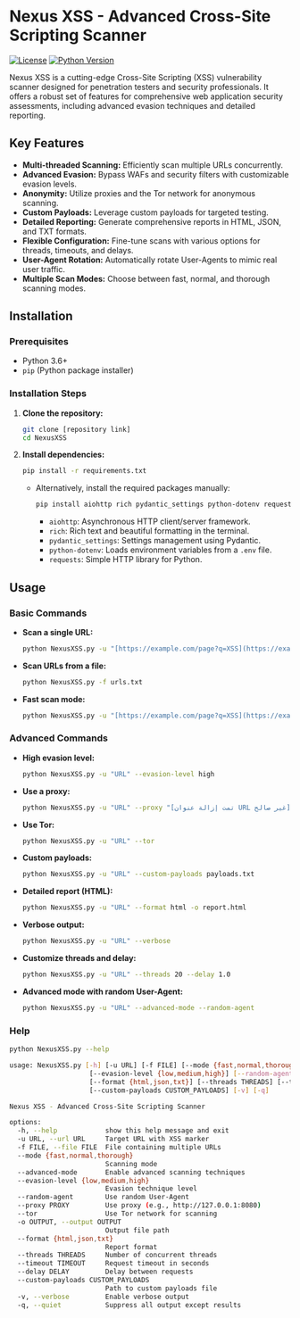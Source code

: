 # Nexus XSS - Advanced Cross-Site Scripting Scanner

[![License](https://img.shields.io/badge/license-MIT-blue.svg)](LICENSE)
[![Python Version](https://img.shields.io/badge/python-3.6+-blue.svg)](https://www.python.org/downloads/)

Nexus XSS is a cutting-edge Cross-Site Scripting (XSS) vulnerability scanner designed for penetration testers and security professionals. It offers a robust set of features for comprehensive web application security assessments, including advanced evasion techniques and detailed reporting.

## Key Features

* **Multi-threaded Scanning:** Efficiently scan multiple URLs concurrently.
* **Advanced Evasion:** Bypass WAFs and security filters with customizable evasion levels.
* **Anonymity:** Utilize proxies and the Tor network for anonymous scanning.
* **Custom Payloads:** Leverage custom payloads for targeted testing.
* **Detailed Reporting:** Generate comprehensive reports in HTML, JSON, and TXT formats.
* **Flexible Configuration:** Fine-tune scans with various options for threads, timeouts, and delays.
* **User-Agent Rotation:** Automatically rotate User-Agents to mimic real user traffic.
* **Multiple Scan Modes:** Choose between fast, normal, and thorough scanning modes.

## Installation

### Prerequisites

* Python 3.6+
* `pip` (Python package installer)

### Installation Steps

1.  **Clone the repository:**

    ```bash
    git clone [repository link]
    cd NexusXSS
    ```

2.  **Install dependencies:**

    ```bash
    pip install -r requirements.txt
    ```

    * Alternatively, install the required packages manually:

        ```bash
        pip install aiohttp rich pydantic_settings python-dotenv requests
        ```

        * `aiohttp`: Asynchronous HTTP client/server framework.
        * `rich`: Rich text and beautiful formatting in the terminal.
        * `pydantic_settings`: Settings management using Pydantic.
        * `python-dotenv`: Loads environment variables from a `.env` file.
        * `requests`: Simple HTTP library for Python.

## Usage

### Basic Commands

* **Scan a single URL:**

    ```bash
    python NexusXSS.py -u "[https://example.com/page?q=XSS](https://example.com/page?q=XSS)"
    ```

* **Scan URLs from a file:**

    ```bash
    python NexusXSS.py -f urls.txt
    ```

* **Fast scan mode:**

    ```bash
    python NexusXSS.py -u "[https://example.com/page?q=XSS](https://example.com/page?q=XSS)" --mode fast
    ```

### Advanced Commands

* **High evasion level:**

    ```bash
    python NexusXSS.py -u "URL" --evasion-level high
    ```

* **Use a proxy:**

    ```bash
    python NexusXSS.py -u "URL" --proxy "[تمت إزالة عنوان URL غير صالح]"
    ```

* **Use Tor:**

    ```bash
    python NexusXSS.py -u "URL" --tor
    ```

* **Custom payloads:**

    ```bash
    python NexusXSS.py -u "URL" --custom-payloads payloads.txt
    ```

* **Detailed report (HTML):**

    ```bash
    python NexusXSS.py -u "URL" --format html -o report.html
    ```

* **Verbose output:**

    ```bash
    python NexusXSS.py -u "URL" --verbose
    ```

* **Customize threads and delay:**

    ```bash
    python NexusXSS.py -u "URL" --threads 20 --delay 1.0
    ```

* **Advanced mode with random User-Agent:**

    ```bash
    python NexusXSS.py -u "URL" --advanced-mode --random-agent
    ```

### Help

```bash 
python NexusXSS.py --help

usage: NexusXSS.py [-h] [-u URL] [-f FILE] [--mode {fast,normal,thorough}] [--advanced-mode]
                    [--evasion-level {low,medium,high}] [--random-agent] [--proxy PROXY] [--tor] [-o OUTPUT]
                    [--format {html,json,txt}] [--threads THREADS] [--timeout TIMEOUT] [--delay DELAY]
                    [--custom-payloads CUSTOM_PAYLOADS] [-v] [-q]

Nexus XSS - Advanced Cross-Site Scripting Scanner

options:
  -h, --help            show this help message and exit
  -u URL, --url URL     Target URL with XSS marker
  -f FILE, --file FILE  File containing multiple URLs
  --mode {fast,normal,thorough}
                        Scanning mode
  --advanced-mode       Enable advanced scanning techniques
  --evasion-level {low,medium,high}
                        Evasion technique level
  --random-agent        Use random User-Agent
  --proxy PROXY         Use proxy (e.g., http://127.0.0.1:8080)
  --tor                 Use Tor network for scanning
  -o OUTPUT, --output OUTPUT
                        Output file path
  --format {html,json,txt}
                        Report format
  --threads THREADS     Number of concurrent threads
  --timeout TIMEOUT     Request timeout in seconds
  --delay DELAY         Delay between requests
  --custom-payloads CUSTOM_PAYLOADS
                        Path to custom payloads file
  -v, --verbose         Enable verbose output
  -q, --quiet           Suppress all output except results
